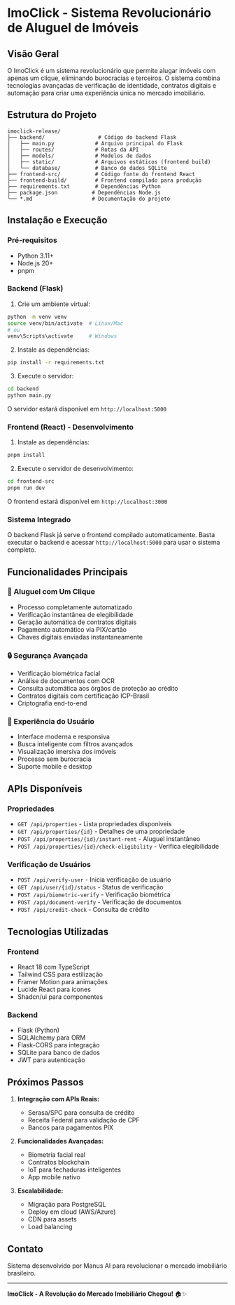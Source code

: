# ImoClick - Sistema Revolucionário de Aluguel de Imóveis

## Visão Geral

O ImoClick é um sistema revolucionário que permite alugar imóveis com apenas um clique, eliminando burocracias e terceiros. O sistema combina tecnologias avançadas de verificação de identidade, contratos digitais e automação para criar uma experiência única no mercado imobiliário.

## Estrutura do Projeto

```
imoclick-release/
├── backend/                 # Código do backend Flask
│   ├── main.py             # Arquivo principal do Flask
│   ├── routes/             # Rotas da API
│   ├── models/             # Modelos de dados
│   ├── static/             # Arquivos estáticos (frontend build)
│   └── database/           # Banco de dados SQLite
├── frontend-src/           # Código fonte do frontend React
├── frontend-build/         # Frontend compilado para produção
├── requirements.txt        # Dependências Python
├── package.json           # Dependências Node.js
└── *.md                   # Documentação do projeto
```

## Instalação e Execução

### Pré-requisitos
- Python 3.11+
- Node.js 20+
- pnpm

### Backend (Flask)

1. Crie um ambiente virtual:
```bash
python -m venv venv
source venv/bin/activate  # Linux/Mac
# ou
venv\Scripts\activate     # Windows
```

2. Instale as dependências:
```bash
pip install -r requirements.txt
```

3. Execute o servidor:
```bash
cd backend
python main.py
```

O servidor estará disponível em `http://localhost:5000`

### Frontend (React) - Desenvolvimento

1. Instale as dependências:
```bash
pnpm install
```

2. Execute o servidor de desenvolvimento:
```bash
cd frontend-src
pnpm run dev
```

O frontend estará disponível em `http://localhost:3000`

### Sistema Integrado

O backend Flask já serve o frontend compilado automaticamente. Basta executar o backend e acessar `http://localhost:5000` para usar o sistema completo.

## Funcionalidades Principais

### 🚀 Aluguel com Um Clique
- Processo completamente automatizado
- Verificação instantânea de elegibilidade
- Geração automática de contratos digitais
- Pagamento automático via PIX/cartão
- Chaves digitais enviadas instantaneamente

### 🔒 Segurança Avançada
- Verificação biométrica facial
- Análise de documentos com OCR
- Consulta automática aos órgãos de proteção ao crédito
- Contratos digitais com certificação ICP-Brasil
- Criptografia end-to-end

### 🎯 Experiência do Usuário
- Interface moderna e responsiva
- Busca inteligente com filtros avançados
- Visualização imersiva dos imóveis
- Processo sem burocracia
- Suporte mobile e desktop

## APIs Disponíveis

### Propriedades
- `GET /api/properties` - Lista propriedades disponíveis
- `GET /api/properties/{id}` - Detalhes de uma propriedade
- `POST /api/properties/{id}/instant-rent` - Aluguel instantâneo
- `POST /api/properties/{id}/check-eligibility` - Verifica elegibilidade

### Verificação de Usuários
- `POST /api/verify-user` - Inicia verificação de usuário
- `GET /api/user/{id}/status` - Status de verificação
- `POST /api/biometric-verify` - Verificação biométrica
- `POST /api/document-verify` - Verificação de documentos
- `POST /api/credit-check` - Consulta de crédito

## Tecnologias Utilizadas

### Frontend
- React 18 com TypeScript
- Tailwind CSS para estilização
- Framer Motion para animações
- Lucide React para ícones
- Shadcn/ui para componentes

### Backend
- Flask (Python)
- SQLAlchemy para ORM
- Flask-CORS para integração
- SQLite para banco de dados
- JWT para autenticação

## Próximos Passos

1. **Integração com APIs Reais:**
   - Serasa/SPC para consulta de crédito
   - Receita Federal para validação de CPF
   - Bancos para pagamentos PIX

2. **Funcionalidades Avançadas:**
   - Biometria facial real
   - Contratos blockchain
   - IoT para fechaduras inteligentes
   - App mobile nativo

3. **Escalabilidade:**
   - Migração para PostgreSQL
   - Deploy em cloud (AWS/Azure)
   - CDN para assets
   - Load balancing

## Contato

Sistema desenvolvido por Manus AI para revolucionar o mercado imobiliário brasileiro.

---

**ImoClick - A Revolução do Mercado Imobiliário Chegou!** 🏠✨

